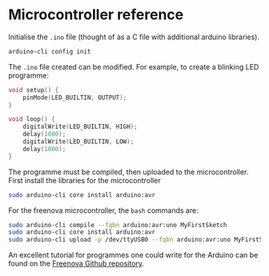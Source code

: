 # Microcontroller reference

Initialise the `.ino` file (thought of as a C file
with additional arduino libraries).
```bash
arduino-cli config init
```

The `.ino` file created can be modified. For example,
to create a blinking LED programme:
```cpp
void setup() {
    pinMode(LED_BUILTIN, OUTPUT);
}

void loop() {
    digitalWrite(LED_BUILTIN, HIGH);
    delay(1000);
    digitalWrite(LED_BUILTIN, LOW);
    delay(1000);
}
```

The programme must be compiled, then uploaded to the 
microcontroller. 
First install the libraries for the 
microcontroller
```bash
sudo arduino-cli core install arduino:avr
```

For the freenova microcontroller, 
the `bash` commands are:
```bash
sudo arduino-cli compile --fqbn arduino:avr:uno MyFirstSketch
sudo arduino-cli core install arduino:avr
sudo arduino-cli upload -p /dev/ttyUSB0 --fqbn arduino:avr:uno MyFirstSketch
```
An excellent tutorial for programmes one could write for
the Arduino can be found on the 
[Freenova Github repository](https://github.com/Freenove/Freenove_RFID_Starter_Kit_V2.0/blob/master/Tutorial.pdf).
